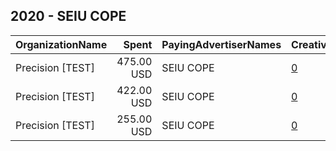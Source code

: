 ## 2020 - SEIU COPE 
|OrganizationName|Spent|PayingAdvertiserNames|CreativeUrls|Impressions|Genders|AgeBrackets|CountryCodes|BillingAddresses|CandidateBallotInformation|
|:---|---:|:---|:---|---:|:---|:---|:---|:---|:---|
|Precision [TEST]|475.00 USD|SEIU COPE|[0](https://www.snap.com/political-ads/asset/bf98a87ce426da3f90df72d3078052c0fabd54a5928e8a062b94c5d7499ebd56?mediaType=mov)|144,076||18+|united states|"1121 14th Street NW Suite 700,Washington,20005,US"|Joe Biden|
|Precision [TEST]|422.00 USD|SEIU COPE|[0](https://www.snap.com/political-ads/asset/8ef9e4224885c7a213c9f7e7e18c6b54b6fb22fa69a9ddf9ba31dec07fdd316d?mediaType=mp4)|125,972||18+|united states|"1121 14th Street NW Suite 700,Washington,20005,US"|Joe Biden|
|Precision [TEST]|255.00 USD|SEIU COPE|[0](https://www.snap.com/political-ads/asset/d6704d840ad19356209103358634e978e80533a385b5b3230b79f3165721d66d?mediaType=jpg)|76,975||18+|united states|"1121 14th Street NW Suite 700,Washington,20005,US"|Joe Biden|
